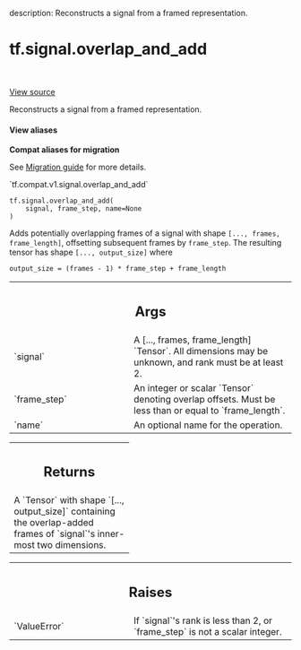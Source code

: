 description: Reconstructs a signal from a framed representation.

<div itemscope itemtype="http://developers.google.com/ReferenceObject">
<meta itemprop="name" content="tf.signal.overlap_and_add" />
<meta itemprop="path" content="Stable" />
</div>

# tf.signal.overlap_and_add

<!-- Insert buttons and diff -->

<table class="tfo-notebook-buttons tfo-api nocontent" align="left">

</table>

<a target="_blank" class="external" href="/code/stable/tensorflow/python/ops/signal/reconstruction_ops.py">View source</a>



Reconstructs a signal from a framed representation.


<section class="expandable">
  <h4 class="showalways">View aliases</h4>
  <p>
<b>Compat aliases for migration</b>
<p>See
<a href="https://www.tensorflow.org/guide/migrate">Migration guide</a> for
more details.</p>
<p>`tf.compat.v1.signal.overlap_and_add`</p>
</p>
</section>

<pre class="devsite-click-to-copy prettyprint lang-py tfo-signature-link">
<code>tf.signal.overlap_and_add(
    signal, frame_step, name=None
)
</code></pre>



<!-- Placeholder for "Used in" -->

Adds potentially overlapping frames of a signal with shape
`[..., frames, frame_length]`, offsetting subsequent frames by `frame_step`.
The resulting tensor has shape `[..., output_size]` where

    output_size = (frames - 1) * frame_step + frame_length

<!-- Tabular view -->
 <table class="responsive fixed orange">
<colgroup><col width="214px"><col></colgroup>
<tr><th colspan="2"><h2 class="add-link">Args</h2></th></tr>

<tr>
<td>
`signal`<a id="signal"></a>
</td>
<td>
A [..., frames, frame_length] `Tensor`. All dimensions may be
unknown, and rank must be at least 2.
</td>
</tr><tr>
<td>
`frame_step`<a id="frame_step"></a>
</td>
<td>
An integer or scalar `Tensor` denoting overlap offsets. Must be
less than or equal to `frame_length`.
</td>
</tr><tr>
<td>
`name`<a id="name"></a>
</td>
<td>
An optional name for the operation.
</td>
</tr>
</table>



<!-- Tabular view -->
 <table class="responsive fixed orange">
<colgroup><col width="214px"><col></colgroup>
<tr><th colspan="2"><h2 class="add-link">Returns</h2></th></tr>
<tr class="alt">
<td colspan="2">
A `Tensor` with shape `[..., output_size]` containing the overlap-added
frames of `signal`'s inner-most two dimensions.
</td>
</tr>

</table>



<!-- Tabular view -->
 <table class="responsive fixed orange">
<colgroup><col width="214px"><col></colgroup>
<tr><th colspan="2"><h2 class="add-link">Raises</h2></th></tr>

<tr>
<td>
`ValueError`<a id="ValueError"></a>
</td>
<td>
If `signal`'s rank is less than 2, or `frame_step` is not a
scalar integer.
</td>
</tr>
</table>

